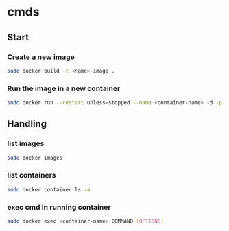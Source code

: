 # cmds


## Start

### Create a new image

```bash
sudo docker build -t <name>-image .
```

### Run the image in a new container

```bash
sudo docker run --restart unless-stopped --name <container-name> -d -p 8080:80 <image-to-run>
```

## Handling


### list images

```bash
sudo docker images
```

### list containers

```bash
sudo docker container ls -a
```

### exec cmd in running container

```bash
sudo docker exec <container-name> COMMAND [OPTIONS]
```
